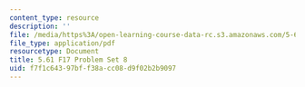 ```yaml
---
content_type: resource
description: ''
file: /media/https%3A/open-learning-course-data-rc.s3.amazonaws.com/5-61-physical-chemistry-fall-2017/f7f1c64397bff38acc08d9f02b2b9097_MIT5_61F17_pset8.pdf
file_type: application/pdf
resourcetype: Document
title: 5.61 F17 Problem Set 8
uid: f7f1c643-97bf-f38a-cc08-d9f02b2b9097
---
```

